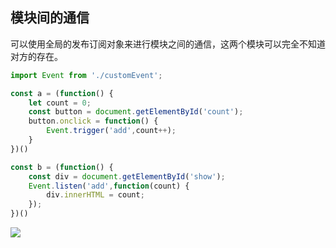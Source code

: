 ## 模块间的通信
可以使用全局的发布订阅对象来进行模块之间的通信，这两个模块可以完全不知道对方的存在。
```javascript
import Event from './customEvent';

const a = (function() {
    let count = 0;
    const button = document.getElementById('count');
    button.onclick = function() {
        Event.trigger('add',count++);
    }
})()

const b = (function() {
    const div = document.getElementById('show');
    Event.listen('add',function(count) {
        div.innerHTML = count;
    });
})()
```
<img src='./images/发布-订阅.png' />
